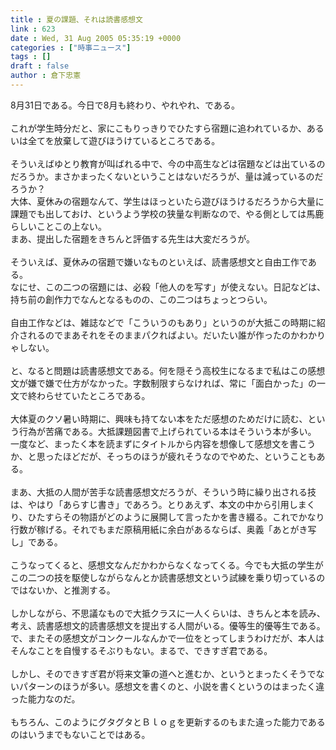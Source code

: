 ```yaml
---
title : 夏の課題、それは読書感想文
link : 623
date : Wed, 31 Aug 2005 05:35:19 +0000
categories : ["時事ニュース"]
tags : []
draft : false
author : 倉下忠憲
---
```


8月31日である。今日で8月も終わり、やれやれ、である。<BR><BR>これが学生時分だと、家にこもりっきりでひたすら宿題に追われているか、あるいは全てを放棄して遊びほうけているところである。<BR><BR>そういえばゆとり教育が叫ばれる中で、今の中高生などは宿題などは出ているのだろうか。まさかまったくないということはないだろうが、量は減っているのだろうか？<BR>大体、夏休みの宿題なんて、学生はほっといたら遊びほうけるだろうから大量に課題でも出しておけ、というよう学校の狭量な判断なので、やる側としては馬鹿らしいことこの上ない。<BR>まあ、提出した宿題をきちんと評価する先生は大変だろうが。<BR><BR>そういえば、夏休みの宿題で嫌いなものといえば、読書感想文と自由工作である。<BR>なにせ、この二つの宿題には、必殺「他人のを写す」が使えない。日記などは、持ち前の創作力でなんとなるものの、この二つはちょっとつらい。<BR><BR>自由工作などは、雑誌などで「こういうのもあり」というのが大抵この時期に紹介されるのでまあそれをそのままパクればよい。だいたい誰が作ったのかわかりゃしない。<BR><BR>と、なると問題は読書感想文である。何を隠そう高校生になるまで私はこの感想文が嫌で嫌で仕方がなかった。字数制限すらなければ、常に「面白かった」の一文で終わらせていたところである。<BR><BR>大体夏のクソ暑い時期に、興味も持てない本をただ感想のためだけに読む、という行為が苦痛である。大抵課題図書で上げられている本はそういう本が多い。<BR>一度など、まったく本を読まずにタイトルから内容を想像して感想文を書こうか、と思ったほどだが、そっちのほうが疲れそうなのでやめた、ということもある。<BR><BR>まあ、大抵の人間が苦手な読書感想文だろうが、そういう時に繰り出される技は、やはり「あらすじ書き」であろう。とりあえず、本文の中から引用しまくり、ひたすらその物語がどのように展開して言ったかを書き綴る。これでかなり行数が稼げる。それでもまだ原稿用紙に余白があるならば、奥義「あとがき写し」である。<BR><BR>こうなってくると、感想文なんだかわからなくなってくる。今でも大抵の学生がこの二つの技を駆使しながらなんとか読書感想文という試練を乗り切っているのではないか、と推測する。<BR><BR>しかしながら、不思議なもので大抵クラスに一人くらいは、きちんと本を読み、考え、読書感想文的読書感想文を提出する人間がいる。優等生的優等生である。で、またその感想文がコンクールなんかで一位をとってしまうわけだが、本人はそんなことを自慢するそぶりもない。まるで、できすぎ君である。<BR><BR>しかし、そのできすぎ君が将来文筆の道へと進むか、というとまったくそうでないパターンのほうが多い。感想文を書くのと、小説を書くというのはまったく違った能力なのだ。<BR><BR>もちろん、このようにグタグタとＢｌｏｇを更新するのもまた違った能力であるのはいうまでもないことではある。<br><br>
